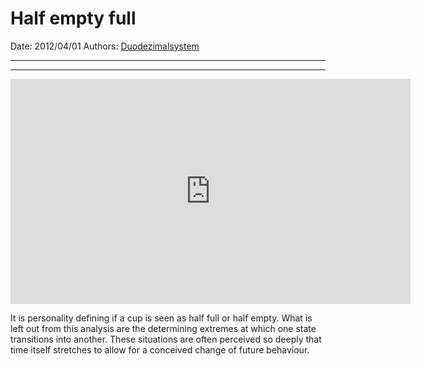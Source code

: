# Half empty full

Date: 2012/04/01
Authors: [Duodezimalsystem](http://duodezimal.me)

---
---

<iframe src="http://player.vimeo.com/video/39842040?title=0&amp;byline=0&amp;portrait=0&amp;badge=0&amp;color=c9ff23" width="640" height="360" frameborder="0" webkitAllowFullScreen mozallowfullscreen allowFullScreen></iframe>

It is personality defining if a cup is seen as half full or half empty. What is left out from this analysis are the determining extremes at which one state transitions into another. These situations are often perceived so deeply that time itself stretches to allow for a conceived change of future behaviour.
